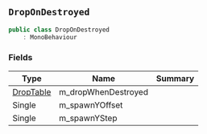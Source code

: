 ## `DropOnDestroyed`

```csharp
public class DropOnDestroyed
    : MonoBehaviour
```

### Fields

| Type | Name | Summary | 
| --- | --- | --- | 
| [DropTable](./DropTable.md) | m_dropWhenDestroyed |  | 
| Single | m_spawnYOffset |  | 
| Single | m_spawnYStep |  | 


